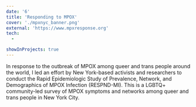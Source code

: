 ```yaml
---
date: '6'
title: 'Responding to MPOX'
cover: './mpxnyc_banner.png'
external: 'https://www.mpxresponse.org'
tech:
  - 

showInProjects: true
---
```


In response to the outbreak of MPOX among queer and trans people around the world, I led an effort by New York-based activists and researchers to conduct the Rapid Epidemiologic Study of Prevalence, Network, and Demographics of MPOX Infection (RESPND-MI). This is a LGBTQ+ community-led survey of MPOX symptoms and networks among queer and trans people in New York City.
